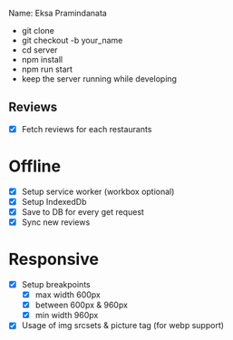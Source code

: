 Name: Eksa Pramindanata

- git clone
- git checkout -b your_name
- cd server
- npm install
- npm run start
- keep the server running while developing

## Reviews
- [x] Fetch reviews for each restaurants

# Offline
- [x] Setup service worker (workbox optional)
- [x] Setup IndexedDb
- [x] Save to DB for every get request
- [x] Sync new reviews

# Responsive
- [x] Setup breakpoints
  - [x] max width 600px
  - [x] between 600px & 960px
  - [x] min width 960px

- [x] Usage of img srcsets & picture tag (for webp support)